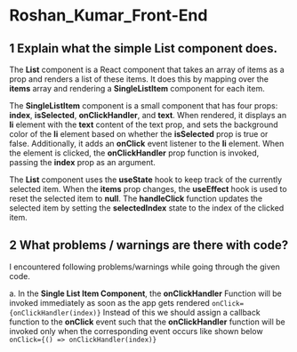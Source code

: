 # Roshan_Kumar_Front-End
## 1 Explain what the simple List component does.

The **List** component is a React component that takes an array of items as a prop and renders a list of these items. It does this by mapping over the **items** array and rendering a **SingleListItem** component for each item.

The **SingleListItem** component is a small component that has four props: **index**, **isSelected**, **onClickHandler**, and **text**. When rendered, it displays an **li** element with the **text** content of the text prop, and sets the background color of the **li** element based on whether the **isSelected** prop is true or false. Additionally, it adds an **onClick** event listener to the **li** element. When the element is clicked, the **onClickHandler** prop function is invoked, passing the **index** prop as an argument.

The **List** component uses the **useState** hook to keep track of the currently selected item. When the **items** prop changes, the **useEffect** hook is used to reset the selected item to **null**. The **handleClick** function updates the selected item by setting the **selectedIndex** state to the index of the clicked item.

 ## 2 What problems / warnings are there with code?
I encountered following problems/warnings while going through the given code.

a. In the **Single List Item Component**, the **onClickHandler** Function will be invoked immediately as soon as the app gets rendered
`onClick={onClickHandler(index)}`
Instead of this we should assign a callback function to the **onClick** event such that the **onClickHandler** function will be invoked only when the corresponding event occurs like shown below
`onClick={() => onClickHandler(index)}`
